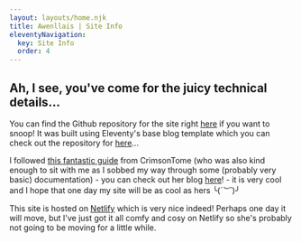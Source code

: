 ```yaml
---
layout: layouts/home.njk
title: Awenllais | Site Info
eleventyNavigation:
  key: Site Info
  order: 4
---
```


## Ah, I see, you've come for the juicy technical details...

You can find the Github repository for the site right [here](https://github.com/awenllais/awenllais.com) if you want to snoop!
It was built using Eleventy's base blog template which you can check out the repository for [here](https://github.com/11ty/eleventy-base-blog)...

I followed [this fantastic guide](https://crimsontome.com/posts/making-your-own-blog/) from CrimsonTome (who was also kind enough to sit with me as I sobbed my way through some (probably very basic) documentation) - you can check out her blog [here](https://crimsontome.com/)! - it is very cool and I hope that one day my site will be as cool as hers ╰(*´︶`*)╯

This site is hosted on [Netlify](https://www.netlify.com/) which is very nice indeed! Perhaps one day it will move, but I've just got it all comfy and cosy on Netlify so she's probably not going to be moving for a little while.

